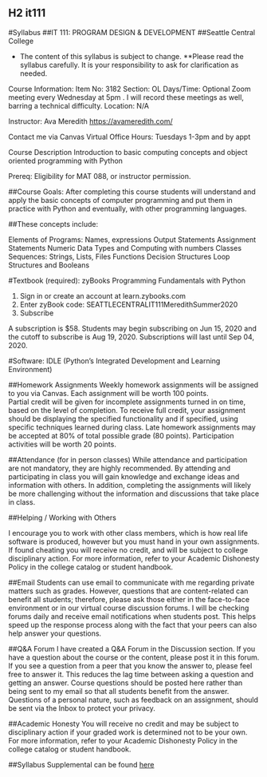 ## H2 it111
#Syllabus
##IT 111: PROGRAM DESIGN & DEVELOPMENT
##Seattle Central College

* The content of this syllabus is subject to change.
**Please read the syllabus carefully.  It is your responsibility to ask for clarification as needed.


Course Information:
Item No: 3182
Section: OL
Days/Time:  Optional Zoom meeting every Wednesday at 5pm . I will record these meetings as well, barring a technical difficulty.
Location: N/A

Instructor:
Ava Meredith
https://avameredith.com/

Contact me via Canvas
Virtual Office Hours:  Tuesdays 1-3pm and by appt

Course Description
Introduction to basic computing concepts and object oriented programming with Python

Prereq: Eligibility for MAT 088, or instructor permission.
 
##Course Goals:
After completing this course students will understand and apply the basic concepts of computer programming and put them in practice with Python and eventually, with other programming languages. 

##These concepts include:

Elements of Programs: Names, expressions
Output Statements
Assignment Statements
Numeric Data Types and Computing with numbers
Classes
Sequences: Strings, Lists, Files
Functions
Decision Structures
Loop Structures and Booleans



#Textbook (required):
zyBooks Programming Fundamentals with Python
1. Sign in or create an account at learn.zybooks.com
2. Enter zyBook code: SEATTLECENTRALIT111MeredithSummer2020
3. Subscribe

A subscription is $58. Students may begin subscribing on Jun 15, 2020 and the cutoff to subscribe is Aug 19, 2020. Subscriptions will last until Sep 04, 2020.

#Software:
IDLE (Python’s Integrated Development and Learning Environment) 

##Homework Assignments
Weekly homework assignments will be assigned to you via Canvas. Each assignment will be worth 100 points.  
Partial credit will be given for incomplete assignments turned in on time, based on the level of completion.
To receive full credit, your assignment should be displaying the specified functionality and if specified, using specific techniques learned during class.
Late homework assignments may be accepted at 80% of total possible grade (80 points).
Participation activities will be worth 20 points.


##Attendance (for in person classes)
While attendance and participation are not mandatory, they are highly recommended.  By attending and participating in class you will gain knowledge and exchange ideas and information with others.  In addition, completing the assignments will likely be more challenging without the information and discussions that take place in class. 


 ##Helping / Working with Others

I encourage you to work with other class members, which is how real life software is produced, however but you must hand in your own assignments. If found cheating you will receive no credit, and will be subject to college disciplinary action. For more information, refer to your Academic Dishonesty Policy in the college catalog or student handbook.

##Email
Students can use email to communicate with me regarding private matters such as grades. However, questions that are content-related can benefit all students; therefore, please ask those either in the face-to-face environment or in our virtual course discussion forums. I will be checking forums daily and receive email notifications when students post. This helps speed up the response process along with the fact that your peers can also help answer your questions.
 
##Q&A Forum
I have created a Q&A Forum in the Discussion section. 
If you have a question about the course or the content, please post it in this forum. If you see a question from a peer that you know the answer to, please feel free to answer it. This reduces the lag time between asking a question and getting an answer. Course questions should be posted here rather than being sent to my email so that all students benefit from the answer. Questions of a personal nature, such as feedback on an assignment, should be sent via the Inbox to protect your privacy.

##Academic Honesty
You will receive no credit and may be subject to disciplinary action if your graded work is determined not to be your own.  For more information, refer to your Academic Dishonesty Policy in the college catalog or student handbook.

##Syllabus Supplemental can be found [here](https://docs.google.com/document/d/1yudWf-jUKFL10B16m9VKeFS6isA0B2uPjfYnrT5FjOU/edit?usp=sharing)
